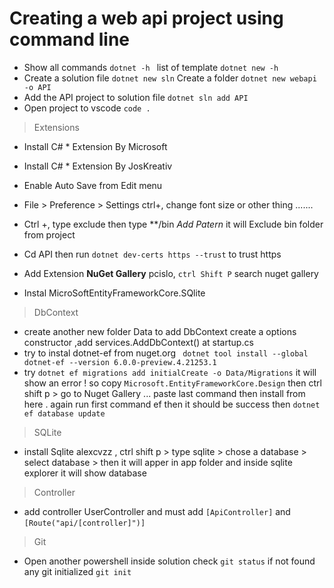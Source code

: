 
# Creating a web api project using command line


* Show all commands `dotnet -h `   list of template `dotnet new -h`
* Create a solution file `dotnet new sln` Create a folder `dotnet new webapi -o API`
* Add the API project to solution file `dotnet sln add API`
* Open project to vscode `code .`

> Extensions
* Install C# * Extension By Microsoft
* Install C# * Extension By JosKreativ
* Enable Auto Save from Edit menu
* File > Preference > Settings ctrl+, change font size or other thing .......
* Ctrl +, type exclude then type **/bin *Add Patern* it will Exclude bin folder from project

* Cd API then run `dotnet dev-certs https --trust` to trust https

* Add Extension **NuGet Gallery**  pcislo,   `ctrl Shift P` search nuget gallery

* Instal MicroSoftEntityFrameworkCore.SQlite

> DbContext

* create another new folder Data to add DbContext  create a options constructor ,add services.AddDbContext() at startup.cs
* try to instal dotnet-ef from nuget.org ` dotnet tool install --global dotnet-ef --version 6.0.0-preview.4.21253.1`
* try `dotnet ef migrations add initialCreate -o Data/Migrations` it will show an error ! so copy `Microsoft.EntityFrameworkCore.Design`
  then ctrl shift p > go to Nuget Gallery ... paste last command then install from here . again run first command ef then it should be success then `dotnet ef database update`

> SQLite
* install Sqlite alexcvzz , ctrl shift p > type sqlite > chose a database > select database > then it will apper in app folder and inside sqlite explorer it will show database

> Controller
* add controller UserController and must add `[ApiController]` and `[Route("api/[controller]")]`

> Git
* Open another powershell inside solution check ` git status ` if not found any git initialized `git init`












